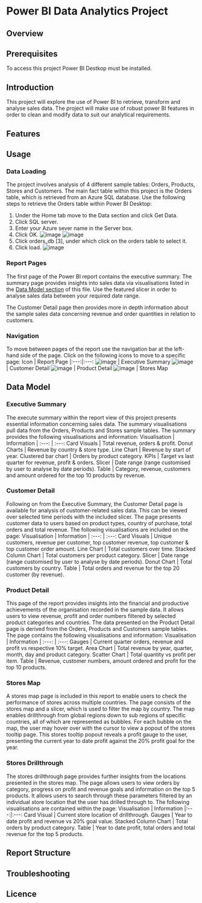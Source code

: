 # Power BI Data Analytics Project

## Overview

## Prerequisites
To access this project Power BI Destkop must be installed.

## Introduction
This project will explore the use of Power BI to retrieve, transform and analyse sales data. The project will make use of robust power BI features in order to clean and modify data to suit our analytical requirements.

## Features

## Usage

### Data Loading
The project involves analysis of 4 different sample tables: Orders, Products, Stores and Customers. The main fact table within this project is the Orders table, which is retrieved from an Azure SQL database.
Use the following steps to retrieve the Orders table within Power BI Desktop:
1. Under the Home tab move to the Data section and click Get Data.
2. Click SQL server.
3. Enter your Azure sever name in the Server box.
4. Click OK.  ![image](https://github.com/julienhvillemur/data-analytics-power-bi-report378/assets/146137268/defac103-9a00-4658-81dd-d473b4e29549)  ![image](https://github.com/julienhvillemur/data-analytics-power-bi-report378/assets/146137268/48524f0d-aeb6-40cb-a48e-b09b97899da9)
5. Click orders_db [3], under which click on the orders table to select it.
6. Click load.  ![image](https://github.com/julienhvillemur/data-analytics-power-bi-report378/assets/146137268/c9ff280f-87cb-4bf0-a9ee-d488a769ff96)
   
### Report Pages
The first page of the Power BI report contains the executive summary. The summary page provides insights into sales data via visualisations listed in the [Data Model section](#Data-Model) of this file. Use the featured slicer in order to analyse sales data between your required date range.

The Customer Detail page then provides more in depth information about the sample sales data concerning revenue and order quantities in relation to customers.

### Navigation
To move between pages of the report use the navigation bar at the left-hand side of the page.
Click on the following icons to move to a specific page:
Icon | Report Page
|:---:|:---:
![image](https://github.com/julienhvillemur/data-analytics-power-bi-report378/assets/146137268/a704d4f0-11fb-4221-9353-7f2ed3ff857a) | Executive Summary
![image](https://github.com/julienhvillemur/data-analytics-power-bi-report378/assets/146137268/20fb3cc6-2ae4-4980-987b-d18d1ee86e35) | Customer Detail
![image](https://github.com/julienhvillemur/data-analytics-power-bi-report378/assets/146137268/be8c1769-940b-4b9c-ab2a-bba5f61c3682) | Product Detail
![image](https://github.com/julienhvillemur/data-analytics-power-bi-report378/assets/146137268/6d4f76c0-6d2a-4b9b-b82a-41983517781c) | Stores Map

## Data Model
### Executive Summary
The execute summary within the report view of this project presents essential information concerning sales data. The summary visualisations pull data from the Orders, Products and Stores sample tables. The summary provides the following visualisations and information:
Visualisation | Information
| :---: | :---: 
Card Visuals | Total revenue, orders & profit.
Donut Charts | Revenue by country & store type.
Line Chart | Revenue by start of year.
Clustered bar chart | Orders by product category.
KPIs | Target vs last quarter for revenue, profit & orders.
Slicer | Date range (range customised by user to analyse by date periods).
Table | Category, revenue, customers and amount ordered for the top 10 products by revenue.

### Customer Detail
Following on from the Executive Summary, the Customer Detail page is available for analysis of customer-related sales data. This can be viewed over selected time periods with the included slicer. The page presents customer data to users based on product types, country of purchase, total orders and total revenue. The following visualisations are included on the page:
Visualisation | Information
| :---: | :---: 
Card Visuals | Unique customers, revenue per customer, top customer revenue, top customer & top customer order amount.
Line Chart | Total customers over time.
Stacked Column Chart | Total customers per product category.
Slicer | Date range (range customised by user to analyse by date periods).
Donut Chart | Total customers by country.
Table | Total orders and revenue for the top 20 customer (by revenue).

### Product Detail
This page of the report provides insights into the financial and productive achievements of the organisation recorded in the sample data. It allows users to view revenue, profit and order numbers filtered by selected product categories and countries. The data presented on the Product Detail page is derived from the Orders, Products and Customers sample tables. The page contains the following visualisations and information:
Visualisation | Information
| :---: | :---: 
Gauges | Current quarter orders, revenue and profit vs respective 10% target.
Area Chart | Total revenue by year, quarter, month, day and product category.
Scatter Chart | Total quantity vs profit per item.
Table | Revenue, customer numbers, amount ordered and profit for the top 10 products.

### Stores Map
A stores map page is included in this report to enable users to check the performance of stores across multiple countries. The page consists of the stores map and a slicer, which is used to filter the map by country. The map enables drillthrough from global regions down to sub regions of specific countries, all of which are represented as bubbles. For each bubble on the map, the user may hover over with the cursor to view a popout of the stores tooltip page. This stores tooltip popout reveals a profit gauge to the user, presenting the current year to date profit against the 20% profit goal for the year.

### Stores Drillthrough
The stores drillthrough page provides further insights from the locations presented in the stores map. The page allows users to view orders by category, progress on profit and revenue goals and information on the top 5 products. It allows users to search through these parameters filtered by an individual store location that the user has drilled through to. The following visualisations are contained within the page:
Visualisation | Information
|:---:|:---:
Card Visual | Current store location of drillthrough.
Gauges | Year to date profit and revenue vs 20% goal value.
Stacked Column Chart | Total orders by product category.
Table | Year to date profit, total orders and total revenue for the top 5 products.

## Report Structure

## Troubleshooting

## Licence
